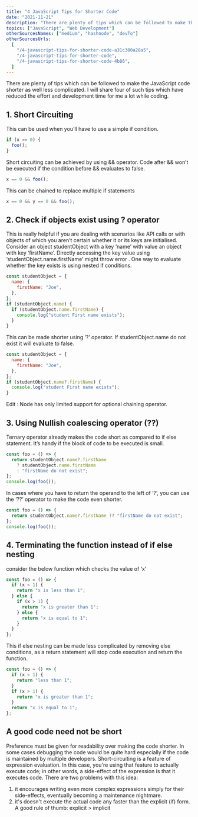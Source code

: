 ```yaml
---
title: "4 JavaScript Tips for Shorter Code"
date: "2021-11-21"
description: "There are plenty of tips which can be followed to make the JavaScript code shorter as well less complicated. I will share four of such tips which have reduced the effort and development time for me a lot while coding."
topics: ["JavaScript", "Web Development"]
otherSourcesNames: ["medium", "hashnode", "devTo"]
otherSourcesUrls:
  [
    "/4-javascript-tips-for-shorter-code-a31c300a28a5",
    "/4-javascript-tips-for-shorter-code",
    "/4-javascript-tips-for-shorter-code-4b86",
  ]
---
```


There are plenty of tips which can be followed to make the JavaScript code shorter as well less complicated. I will share four of such tips which have reduced the effort and development time for me a lot while coding.

## 1. Short Circuiting

This can be used when you’ll have to use a simple if condition.

```js
if (x == 0) {
  foo();
}
```

Short circuiting can be achieved by using && operator. Code after && won’t be executed if the condition before && evaluates to false.

```js
x == 0 && foo();
```

This can be chained to replace multiple if statements

```js
x == 0 && y == 0 && foo();
```

## 2. Check if objects exist using ? operator

This is really helpful if you are dealing with scenarios like API calls or with objects of which you aren’t certain whether it or its keys are initialised.
Consider an object studentObject with a key ‘name’ with value an object with key ‘firstName’. Directly accessing the key value using ‘studentObject.name.firstName’ might throw error . One way to evaluate whether the key exists is using nested if conditions.

```js
const studentObject = {
  name: {
    firstName: "Joe",
  },
};
if (studentObject.name) {
  if (studentObject.name.firstName) {
    console.log("student First name exists");
  }
}
```

This can be made shorter using ‘?’ operator. If studentObject.name do not exist it will evaluate to false.

```js
const studentObject = {
  name: {
    firstName: "Joe",
  },
};
if (studentObject.name?.firstName) {
  console.log("student First name exists");
}
```

Edit : Node has only limited support for optional chaining operator.

## 3. Using Nullish coalescing operator (??)

Ternary operator already makes the code short as compared to if else statement. It’s handy if the block of code to be executed is small.

```js
const foo = () => {
  return studentObject.name?.firstName
    ? studentObject.name.firstName
    : "firstName do not exist";
};
console.log(foo());
```

In cases where you have to return the operand to the left of ‘?’, you can use the ‘??’ operator to make the code even shorter.

```js
const foo = () => {
  return studentObject.name?.firstName ?? "firstName do not exist";
};
console.log(foo());
```

## 4. Terminating the function instead of if else nesting

consider the below function which checks the value of ‘x’

```js
const foo = () => {
  if (x < 1) {
    return "x is less than 1";
  } else {
    if (x > 1) {
      return "x is greater than 1";
    } else {
      return "x is equal to 1";
    }
  }
};
```

This if else nesting can be made less complicated by removing else conditions, as a return statement will stop code execution and return the function.

```js
const foo = () => {
  if (x < 1) {
    return "less than 1";
  }
  if (x > 1) {
    return "x is greater than 1";
  }
  return "x is equal to 1";
};
```

## A good code need not be short

Preference must be given for readability over making the code shorter. In some cases debugging the code would be quite hard especially if the code is maintained by multiple developers.
Short-circuiting is a feature of expression evaluation. In this case, you're using that feature to actually execute code; in other words, a side-effect of the expression is that it executes code.
There are two problems with this idea:

1. it encourages writing even more complex expressions simply for their side-effects, eventually becoming a maintenance nightmare.
2. it's doesn't execute the actual code any faster than the explicit (if) form.
   A good rule of thumb: explicit > implicit
